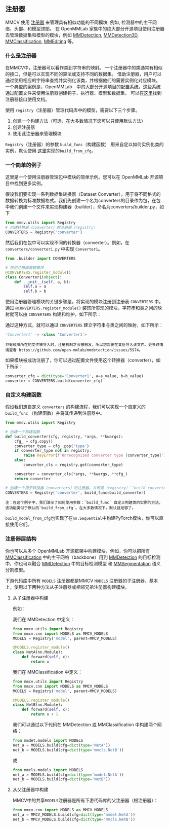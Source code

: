 ## 注册器
MMCV 使用 [注册器](https://github.com/open-mmlab/mmcv/blob/master/mmcv/utils/registry.py) 来管理具有相似功能的不同模块, 例如, 检测器中的主干网络、头部、和模型颈部。
在 OpenMMLab 家族中的绝大部分开源项目使用注册器去管理数据集和模型的模块，例如 [MMDetection](https://github.com/open-mmlab/mmdetection), [MMDetection3D](https://github.com/open-mmlab/mmdetection3d), [MMClassification](https://github.com/open-mmlab/mmclassification), [MMEditing](https://github.com/open-mmlab/mmediting) 等。

### 什么是注册器
在MMCV中，注册器可以看作类到字符串的映射。
一个注册器中的类通常有相似的接口，但是可以实现不同的算法或支持不同的数据集。
借助注册器，用户可以通过使用相应的字符串查找并实例化该类，并根据他们的需要实例化对应模块。
一个典型的案例是，OpenMMLab　中的大部分开源项目的配置系统，这些系统通过配置文件来使用注册器创建钩子、执行器、模型和数据集。
可以在[这里](https://mmcv.readthedocs.io/en/latest/api.html?highlight=registry#mmcv.utils.Registry)找到注册器接口使用文档。

使用 `registry`（注册器）管理代码库中的模型，需要以下三个步骤。

1. 创建一个构建方法（可选，在大多数情况下您可以只使用默认方法）
2. 创建注册器
3. 使用此注册器来管理模块

`Registry`（注册器）的参数 `build_func`（构建函数） 用来自定以如何实例化类的实例，默认使用 [这里](https://mmcv.readthedocs.io/en/latest/api.html?highlight=registry#mmcv.utils.build_from_cfg)实现的`build_from_cfg`。

### 一个简单的例子

这里是一个使用注册器管理包中模块的简单示例。您可以在 OpenMMLab 开源项目中找到更多实例。

假设我们要实现一系列数据集转换器（Dataset Converter），用于将不同格式的数据转换为标准数据格式。我们先创建一个名为converters的目录作为包，在包中我们创建一个文件来实现构建器（builder），命名为converters/builder.py，如下

```python
from mmcv.utils import Registry
# 创建转换器（converter）的注册器（registry）
CONVERTERS = Registry('converter')
```

然后我们在包中可以实现不同的转换器（converter）。例如，在 `converters/converter1.py` 中实现 `Converter1`。

```python
from .builder import CONVERTERS

# 使用注册器管理模块
@CONVERTERS.register_module()
class Converter1(object):
    def __init__(self, a, b):
        self.a = a
        self.b = b
```
使用注册器管理模块的关键步骤是，将实现的模块注册到注册表 `CONVERTERS` 中。通过 `@CONVERTERS.register_module()` 装饰所实现的模块，字符串和类之间的映射就可以由 `CONVERTERS` 构建和维护，如下所示：

通过这种方式，就可以通过 `CONVERTERS` 建立字符串与类之间的映射，如下所示：

```python
'Converter1' -> <class 'Converter1'>
```
```{note}
只有模块所在的文件被导入时，注册机制才会被触发，所以您需要在某处导入该文件。更多详情请查看 https://github.com/open-mmlab/mmdetection/issues/5974。
```
如果模块被成功注册了，你可以通过配置文件使用这个转换器（converter），如下所示：

```python
converter_cfg = dict(type='Converter1', a=a_value, b=b_value)
converter = CONVERTERS.build(converter_cfg)
```

### 自定义构建函数

假设我们想自定义 `converters` 的构建流程，我们可以实现一个自定义的 `build_func` （构建函数）并将其传递到注册器中。

```python
from mmcv.utils import Registry

# 创建一个构建函数
def build_converter(cfg, registry, *args, **kwargs):
    cfg_ = cfg.copy()
    converter_type = cfg_.pop('type')
    if converter_type not in registry:
        raise KeyError(f'Unrecognized converter type {converter_type}')
    else:
        converter_cls = registry.get(converter_type)

    converter = converter_cls(*args, **kwargs, **cfg_)
    return converter

# 创建一个用于转换器（converters）的注册器，并传递（registry）``build_converter`` 函数
CONVERTERS = Registry('converter', build_func=build_converter)
```

```{note}
注：在这个例子中，我们演示了如何使用参数：`build_func` 自定义构建类的实例的方法。
该功能类似于默认的`build_from_cfg`。在大多数情况下，默认就足够了。
```

`build_model_from_cfg`也实现了在`nn.Sequential`中构建PyTorch模块，你可以直接使用它们。

### 注册器层结构

你也可以从多个 OpenMMLab 开源框架中构建模块，例如，你可以把所有 [MMClassification](https://github.com/open-mmlab/mmclassification) 中的主干网络（backbone）用到 [MMDetection](https://github.com/open-mmlab/mmdetection) 的目标检测中，你也可以融合 [MMDetection](https://github.com/open-mmlab/mmdetection) 中的目标检测模型 和 [MMSegmentation](https://github.com/open-mmlab/mmsegmentation) 语义分割模型。

下游代码库中所有 `MODELS` 注册器都是MMCV `MODELS` 注册器的子注册器。基本上，使用以下两种方法从子注册器或相邻兄弟注册器构建模块。

1. 从子注册器中构建

   例如：

   我们在 MMDetection 中定义：

   ```python
   from mmcv.utils import Registry
   from mmcv.cnn import MODELS as MMCV_MODELS
   MODELS = Registry('model', parent=MMCV_MODELS)

   @MODELS.register_module()
   class NetA(nn.Module):
       def forward(self, x):
           return x
   ```

   我们在 MMClassification 中定义：

   ```python
   from mmcv.utils import Registry
   from mmcv.cnn import MODELS as MMCV_MODELS
   MODELS = Registry('model', parent=MMCV_MODELS)

   @MODELS.register_module()
   class NetB(nn.Module):
       def forward(self, x):
           return x + 1
   ```

   我们可以通过以下代码在 MMDetection 或 MMClassification 中构建两个网络：

   ```python
   from mmdet.models import MODELS
   net_a = MODELS.build(cfg=dict(type='NetA'))
   net_b = MODELS.build(cfg=dict(type='mmcls.NetB'))
   ```

   或

   ```python
   from mmcls.models import MODELS
   net_a = MODELS.build(cfg=dict(type='mmdet.NetA'))
   net_b = MODELS.build(cfg=dict(type='NetB'))
   ```

2. 从父注册器中构建

   MMCV中的共享`MODELS`注册器是所有下游代码库的父注册器（根注册器）：

   ```python
   from mmcv.cnn import MODELS as MMCV_MODELS
   net_a = MMCV_MODELS.build(cfg=dict(type='mmdet.NetA'))
   net_b = MMCV_MODELS.build(cfg=dict(type='mmcls.NetB'))
   ```
